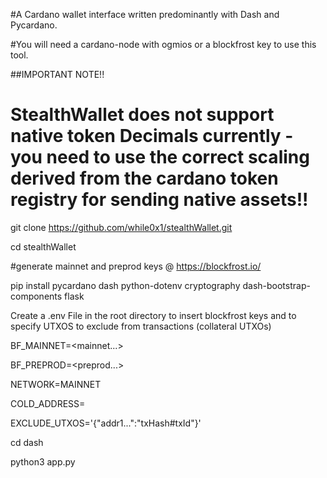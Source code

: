 #A Cardano wallet interface written predominantly with Dash and Pycardano.

#You will need a cardano-node with ogmios or a blockfrost key to use this tool.

##IMPORTANT NOTE!!
# StealthWallet does not support native token Decimals currently - you need to use the correct scaling derived from the cardano token registry for sending native assets!!

git clone https://github.com/while0x1/stealthWallet.git

cd stealthWallet

#generate mainnet and preprod keys @ https://blockfrost.io/

pip install pycardano dash python-dotenv cryptography dash-bootstrap-components flask

Create a .env File in the root directory to insert blockfrost keys and to specify UTXOS to exclude from transactions (collateral UTXOs)

BF_MAINNET=<mainnet...>

BF_PREPROD=<preprod...>

NETWORK=MAINNET

COLD_ADDRESS=

EXCLUDE_UTXOS='{"addr1...":"txHash#txId"}'

cd dash

python3 app.py

